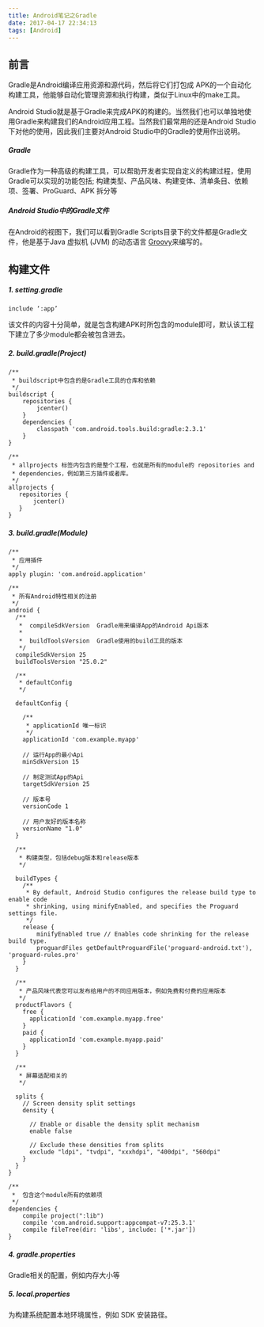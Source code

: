 ```yaml
---
title: Android笔记之Gradle
date: 2017-04-17 22:34:13
tags: [Android]
---
```



## 前言
Gradle是Android编译应用资源和源代码，然后将它们打包成 APK的一个自动化构建工具，他能够自动化管理资源和执行构建，类似于Linux中的make工具。

Android Studio就是基于Gradle来完成APK的构建的。当然我们也可以单独地使用Gradle来构建我们的Android应用工程。当然我们最常用的还是Android Studio下对他的使用，因此我们主要对Android Studio中的Gradle的使用作出说明。

##### Gradle
Gradle作为一种高级的构建工具，可以帮助开发者实现自定义的构建过程，使用Gradle可以实现的功能包括;
构建类型、产品风味、构建变体、清单条目、依赖项、签署、ProGuard、APK 拆分等

<!-- more -->

##### Android Studio中的Gradle文件
在Android的视图下，我们可以看到Gradle Scripts目录下的文件都是Gradle文件，他是基于Java 虚拟机 (JVM) 的动态语言 [Groovy](http://groovy.codehaus.org/)来编写的。

## 构建文件
##### 1. setting.gradle
```
include ‘:app’
```
该文件的内容十分简单，就是包含构建APK时所包含的module即可，默认该工程下建立了多少module都会被包含进去。
##### 2. build.gradle(Project)
```
/**
 * buildscript中包含的是Gradle工具的仓库和依赖
 */
buildscript {
    repositories {
        jcenter()
    }
    dependencies {
        classpath 'com.android.tools.build:gradle:2.3.1'
    }
}

/**
 * allprojects 标签内包含的是整个工程，也就是所有的module的 repositories and
 * dependencies，例如第三方插件或者库。
 */
allprojects {
   repositories {
       jcenter()
   }
}
```
##### 3.  build.gradle(Module)
```
/**
 * 应用插件
 */
apply plugin: 'com.android.application'

/**
 * 所有Android特性相关的注册
 */
android {
  /**
   *  compileSdkVersion  Gradle用来编译App的Android Api版本
   *
   *  buildToolsVersion  Gradle使用的build工具的版本
   */
  compileSdkVersion 25
  buildToolsVersion "25.0.2"

  /**
   * defaultConfig  
   */

  defaultConfig {

    /**
     * applicationId 唯一标识
     */
    applicationId 'com.example.myapp'

    // 运行App的最小Api
    minSdkVersion 15

    // 制定测试App的Api
    targetSdkVersion 25

    // 版本号
    versionCode 1

    // 用户友好的版本名称
    versionName "1.0"
  }

  /**
   * 构建类型，包括debug版本和release版本
   */

  buildTypes {
    /**
     * By default, Android Studio configures the release build type to enable code
     * shrinking, using minifyEnabled, and specifies the Proguard settings file.
     */
    release {
        minifyEnabled true // Enables code shrinking for the release build type.
        proguardFiles getDefaultProguardFile('proguard-android.txt'), 'proguard-rules.pro'
    }
  }

  /**
   * 产品风味代表您可以发布给用户的不同应用版本，例如免费和付费的应用版本
   */
  productFlavors {
    free {
      applicationId 'com.example.myapp.free'
    }
    paid {
      applicationId 'com.example.myapp.paid'
    }
  }

  /**
   * 屏幕适配相关的
   */

  splits {
    // Screen density split settings
    density {

      // Enable or disable the density split mechanism
      enable false

      // Exclude these densities from splits
      exclude "ldpi", "tvdpi", "xxxhdpi", "400dpi", "560dpi"
    }
  }
}

/**
 *  包含这个module所有的依赖项
 */
dependencies {
    compile project(":lib")
    compile 'com.android.support:appcompat-v7:25.3.1'
    compile fileTree(dir: 'libs', include: ['*.jar'])
}
```
##### 4. gradle.properties
Gradle相关的配置，例如内存大小等

##### 5. local.properties
为构建系统配置本地环境属性，例如 SDK 安装路径。


